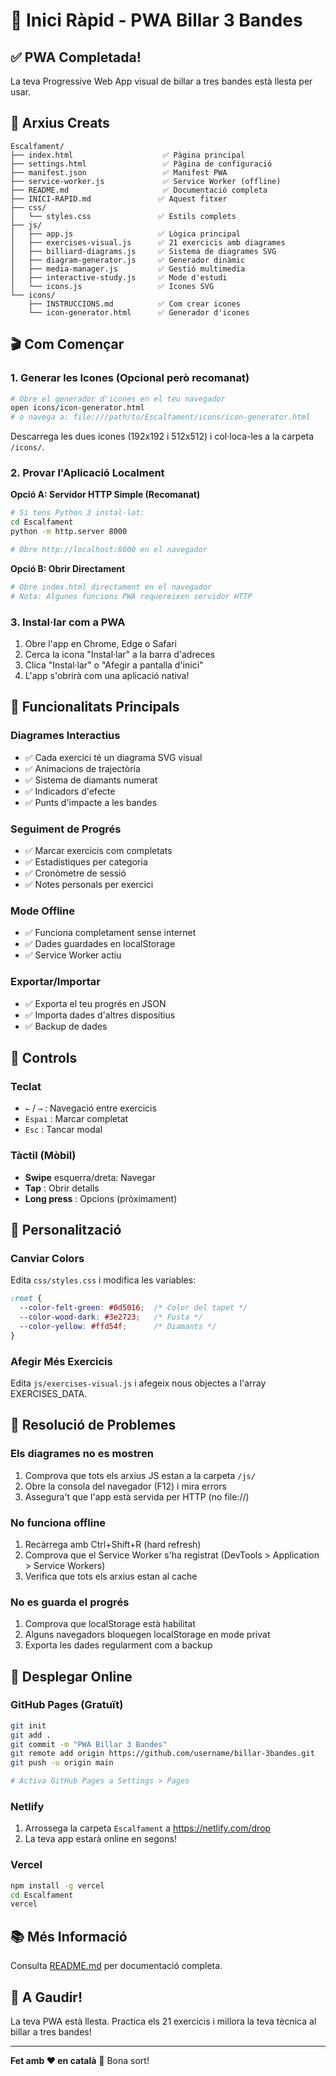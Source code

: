 # 🚀 Inici Ràpid - PWA Billar 3 Bandes

## ✅ PWA Completada!

La teva Progressive Web App visual de billar a tres bandes està llesta per usar.

## 📁 Arxius Creats

```
Escalfament/
├── index.html                    ✅ Pàgina principal
├── settings.html                 ✅ Pàgina de configuració
├── manifest.json                 ✅ Manifest PWA
├── service-worker.js             ✅ Service Worker (offline)
├── README.md                     ✅ Documentació completa
├── INICI-RAPID.md               ✅ Aquest fitxer
├── css/
│   └── styles.css               ✅ Estils complets
├── js/
│   ├── app.js                   ✅ Lògica principal
│   ├── exercises-visual.js      ✅ 21 exercicis amb diagrames
│   ├── billiard-diagrams.js     ✅ Sistema de diagrames SVG
│   ├── diagram-generator.js     ✅ Generador dinàmic
│   ├── media-manager.js         ✅ Gestió multimedia
│   ├── interactive-study.js     ✅ Mode d'estudi
│   └── icons.js                 ✅ Icones SVG
└── icons/
    ├── INSTRUCCIONS.md          ✅ Com crear icones
    └── icon-generator.html      ✅ Generador d'icones
```

## 🎬 Com Començar

### 1. Generar les Icones (Opcional però recomanat)

```bash
# Obre el generador d'icones en el teu navegador
open icons/icon-generator.html
# o navega a: file:///path/to/Escalfament/icons/icon-generator.html
```

Descarrega les dues icones (192x192 i 512x512) i col·loca-les a la carpeta `/icons/`.

### 2. Provar l'Aplicació Localment

**Opció A: Servidor HTTP Simple (Recomanat)**
```bash
# Si tens Python 3 instal·lat:
cd Escalfament
python -m http.server 8000

# Obre http://localhost:8000 en el navegador
```

**Opció B: Obrir Directament**
```bash
# Obre index.html directament en el navegador
# Nota: Algunes funcions PWA requereixen servidor HTTP
```

### 3. Instal·lar com a PWA

1. Obre l'app en Chrome, Edge o Safari
2. Cerca la icona "Instal·lar" a la barra d'adreces
3. Clica "Instal·lar" o "Afegir a pantalla d'inici"
4. L'app s'obrirà com una aplicació nativa!

## 🎯 Funcionalitats Principals

### Diagrames Interactius
- ✅ Cada exercici té un diagrama SVG visual
- ✅ Animacions de trajectòria
- ✅ Sistema de diamants numerat
- ✅ Indicadors d'efecte
- ✅ Punts d'impacte a les bandes

### Seguiment de Progrés
- ✅ Marcar exercicis com completats
- ✅ Estadístiques per categoria
- ✅ Cronòmetre de sessió
- ✅ Notes personals per exercici

### Mode Offline
- ✅ Funciona completament sense internet
- ✅ Dades guardades en localStorage
- ✅ Service Worker actiu

### Exportar/Importar
- ✅ Exporta el teu progrés en JSON
- ✅ Importa dades d'altres dispositius
- ✅ Backup de dades

## 📱 Controls

### Teclat
- `←` / `→` : Navegació entre exercicis
- `Espai` : Marcar completat
- `Esc` : Tancar modal

### Tàctil (Mòbil)
- **Swipe** esquerra/dreta: Navegar
- **Tap** : Obrir detalls
- **Long press** : Opcions (pròximament)

## 🎨 Personalització

### Canviar Colors
Edita `css/styles.css` i modifica les variables:
```css
:root {
  --color-felt-green: #0d5016;  /* Color del tapet */
  --color-wood-dark: #3e2723;   /* Fusta */
  --color-yellow: #ffd54f;      /* Diamants */
}
```

### Afegir Més Exercicis
Edita `js/exercises-visual.js` i afegeix nous objectes a l'array EXERCISES_DATA.

## 🐛 Resolució de Problemes

### Els diagrames no es mostren
1. Comprova que tots els arxius JS estan a la carpeta `/js/`
2. Obre la consola del navegador (F12) i mira errors
3. Assegura't que l'app està servida per HTTP (no file://)

### No funciona offline
1. Recàrrega amb Ctrl+Shift+R (hard refresh)
2. Comprova que el Service Worker s'ha registrat (DevTools > Application > Service Workers)
3. Verifica que tots els arxius estan al cache

### No es guarda el progrés
1. Comprova que localStorage està habilitat
2. Alguns navegadors bloquegen localStorage en mode privat
3. Exporta les dades regularment com a backup

## 🚀 Desplegar Online

### GitHub Pages (Gratuït)
```bash
git init
git add .
git commit -m "PWA Billar 3 Bandes"
git remote add origin https://github.com/username/billar-3bandes.git
git push -u origin main

# Activa GitHub Pages a Settings > Pages
```

### Netlify
1. Arrossega la carpeta `Escalfament` a https://netlify.com/drop
2. La teva app estarà online en segons!

### Vercel
```bash
npm install -g vercel
cd Escalfament
vercel
```

## 📚 Més Informació

Consulta [README.md](README.md) per documentació completa.

## 🎉 A Gaudir!

La teva PWA està llesta. Practica els 21 exercicis i millora la teva tècnica al billar a tres bandes!

---

**Fet amb ❤️ en català**
🎱 Bona sort!
